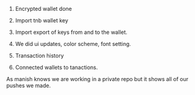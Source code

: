 1. Encrypted wallet done

2. Import tnb wallet key

3. Import export of keys from and to the wallet.

4. We did ui updates, color scheme, font setting.

5. Transaction history

6. Connected wallets to tanactions.

As manish knows we are working in a private repo but it shows all of our pushes we made.
